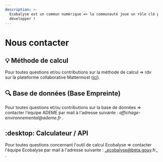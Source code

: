 ```yaml
---
description: >-
  Ecobalyse est un commun numérique => la communauté joue un rôle clé pour le
  développer !
---
```


# Nous contacter

## :bulb: Méthode de calcul

Pour toutes questions et/ou contributions sur la méthode de calcul => rdv sur la plateforme collaborative Mattermost ([ici](https://chat.ecobalyse.fr/)).

## :mag: Base de données (Base Empreinte)

Pour toutes questions et/ou contributions sur la base de données => contacter l'équipe ADEME par mail à l'adresse suivante : _affichage-environnemental@ademe.fr_ .&#x20;

## :desktop: Calculateur / API

Pour toutes questions concernant l'outil de calcul Ecobalyse => contacter l'équipe Ecobalyse par mail à l'adresse suivante : _ecobalyse@beta.gouv.fr_ .&#x20;
